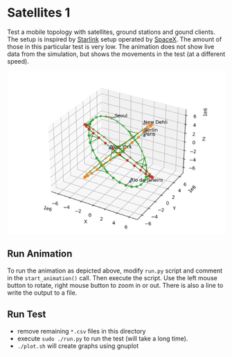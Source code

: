 # Satellites 1

Test a mobile topology with satellites, ground stations and gound clients. The setup is inspired by [Starlink](https://www.starlink.com/) setup operated by [SpaceX](https://www.spacex.com/). The amount of those in this particular test is very low. The animation does not show live data from the simulation, but shows the movements in the test (at a different speed).

![image](animation.gif)

## Run Animation

To run the animation as depicted above, modify `run.py` script and comment in the `start_animation()` call. Then execute the script. Use the left mouse button to rotate, right mouse button to zoom in or out. There is also a line to write the output to a file.

## Run Test

* remove remaining `*.csv` files in this directory
* execute `sudo ./run.py` to run the test (will take a long time).
* `./plot.sh` will create graphs using gnuplot
